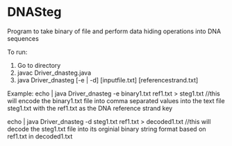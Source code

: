 # DNASteg
Program to take binary of file and perform data hiding operations into DNA sequences

To run:
  1. Go to directory
  2. javac Driver_dnasteg.java
  3. java Driver_dnasteg [-e | -d] [inputfile.txt] [referencestrand.txt]
  
 Example:
   echo | java Driver_dnasteg -e binary1.txt ref1.txt > steg1.txt
   //this will encode the binary1.txt file into comma separated values into the text file steg1.txt with the ref1.txt as the DNA     reference strand key
   
   echo | java Driver_dnasteg -d steg1.txt ref1.txt > decoded1.txt
   //this will decode the steg1.txt file into its orginial binary string format based on ref1.txt in decoded1.txt
   
 
